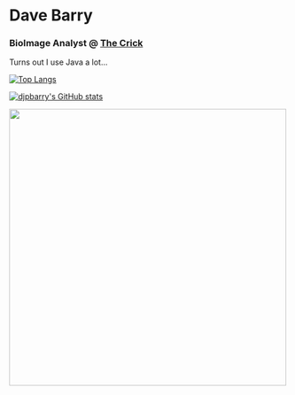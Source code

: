 <h1>Dave Barry</h1>
<h3>BioImage Analyst @ <a href="https://www.crick.ac.uk/">The Crick</a></h3>

<p>Turns out I use Java a lot...</p>

[![Top Langs](https://github-readme-stats.vercel.app/api/top-langs/?username=djpbarry&layout=compact&theme=dark)](https://github.com/anuraghazra/github-readme-stats)

[![djpbarry's GitHub stats](https://github-readme-stats.vercel.app/api?username=djpbarry&hide=issues,contribs&theme=dark&show_icons=true)](https://github.com/anuraghazra/github-readme-stats)

<a href="https://wakatime.com/@djpbarry"><img src="https://wakatime.com/share/@djpbarry/a55acfce-0e01-4a56-95e8-8b172ed0ad4c.svg" width="500"><a>
